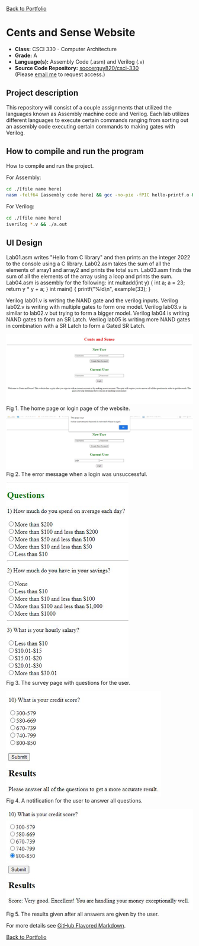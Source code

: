 [Back to Portfolio](./)

Cents and Sense Website
===============

-   **Class:** CSCI 330 - Computer Architecture
-   **Grade:** A
-   **Language(s):** Assembly Code (.asm) and Verilog (.v)
-   **Source Code Repository:** [soccerguy820/csci-330](https://github.com/soccerguy820/csci-330)  
    (Please [email me](mailto:pesnow@csustudent.net?subject=GitHub%20Access) to request access.)

## Project description

This repository will consist of a couple assignments that utilized the languages known as Assembly machine code and Verilog. Each lab utilizes different languages to execute certain commands ranging from sorting out an assembly code executing certain commands to making gates with Verilog.

## How to compile and run the program

How to compile and run the project.

For Assembly:
```bash
cd ./[file name here]
nasm -felf64 [assembly code here] && gcc -no-pie -fPIC hello-printf.o && ./a.out
```

For Verilog:
```bash
cd ./[file name here]
iverilog *.v && ./a.out
```


## UI Design

Lab01.asm writes "Hello from C library" and then prints an the integer 2022 to the console using a C library.
Lab02.asm takes the sum of all the elements of array1 and array2 and prints the total sum.
Lab03.asm finds the sum of all the elements of the array using a loop and prints the sum.
Lab04.asm is assembly for the following:
 int multadd(int y) {
   int a;
   a = 23;
   return y * y + a;
 }
 int main() {
     printf("%ld\n", example(33);
 }
 
 Verilog lab01.v is writing the NAND gate and the verilog inputs.
 Verilog lab02.v is writing with multiple gates to form one model.
 Verilog lab03.v is similar to lab02.v but trying to form a bigger model.
 Verilog lab04 is writing NAND gates to form an SR Latch.
 Verilog lab05 is writing more NAND gates in combination with a SR Latch to form a Gated SR Latch.

![screenshot](images/HomePage.JPG)  
Fig 1. The home page or login page of the website.

![screenshot](images/FailedLogin.JPG)  
Fig 2. The error message when a login was unsuccessful.

![screenshot](images/Questions.JPG)  
Fig 3. The survey page with questions for the user.

![screenshot](images/Unsubmitted.JPG)  
Fig 4. A notification for the user to answer all questions.

![screenshot](images/Result.JPG)  
Fig 5. The results given after all answers are given by the user.


For more details see [GitHub Flavored Markdown](https://guides.github.com/features/mastering-markdown/).

[Back to Portfolio](./)
